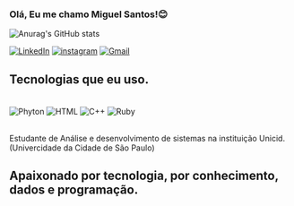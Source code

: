 ### Olá, Eu me chamo Miguel Santos!😊
![Anurag's GitHub stats](https://github-readme-stats.vercel.app/api?username=MiguelSantos-dev&show_icons=true&theme=dracula)

[![LinkedIn](https://img.shields.io/badge/LinkedIn-0077B5?style=for-the-badge&logo=linkedin&logoColor=white
)](https://www.linkedin.com/in/miguel-dos-santos-do-nascimento-121865164/)
[![instagram](https://img.shields.io/badge/Instagram-E4405F?style=for-the-badge&logo=instagram&logoColor=white
)](https://www.instagram.com/miguel.sanctorum/)
[![Gmail](https://img.shields.io/badge/Gmail-D14836?style=for-the-badge&logo=gmail&logoColor=white
)](mailto:Santosmiguel677@gmail.com/)

## Tecnologias que eu uso.

<div style="display: inline_block"><br/>
<img align="center" alt="Phyton" src="https://img.shields.io/badge/Python-3776AB?style=for-the-badge&logo=python&logoColor=white"/>
<img align="center" alt="HTML" src="https://img.shields.io/badge/HTML-239120?style=for-the-badge&logo=html5&logoColor=white"/>
<img align="center" alt="C++" src="https://img.shields.io/badge/C%2B%2B-00599C?style=for-the-badge&logo=c%2B%2B&logoColor=white"/>
<img align="center" alt="Ruby" src="https://img.shields.io/badge/Ruby-CC342D?style=for-the-badge&logo=ruby&logoColor=white"/>
  <div><br/>
    
Estudante de Análise e desenvolvimento de sistemas na instituição Unicid. (Univercidade da Cidade de São Paulo)
    
## Apaixonado por tecnologia, por conhecimento, dados e programação.
